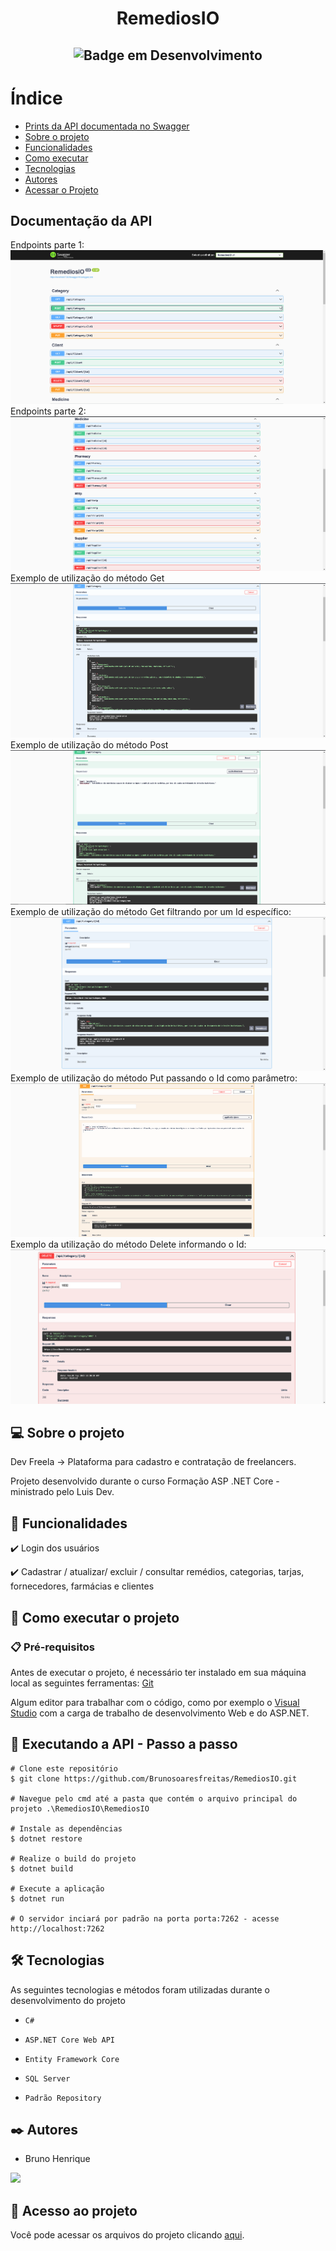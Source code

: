# <h1 align="center"> RemediosIO </h1>

## <p align="center">![Badge em Desenvolvimento](http://img.shields.io/static/v1?label=STATUS&message=FINALIZADO&color=RED&style=for-the-badge)</p>

# Índice 

* [Prints da API documentada no Swagger](#-documentação-da-API)
* [Sobre o projeto](#-sobre-o-projeto)
* [Funcionalidades](#-funcionalidades)
* [Como executar](#-como-executar-o-projeto)
* [Tecnologias](https://github.com/Brunosoaresfreitas/DevFreela/blob/main/README.md#%EF%B8%8F-tecnologias)
* [Autores](https://github.com/Brunosoaresfreitas/DevFreela/blob/main/README.md#%EF%B8%8F-autores)
* [Acessar o Projeto](#-acesso-ao-projeto)

## Documentação da API 

Endpoints parte 1:
![Imagem dos endpoints1](./images/Print1.png)
Endpoints parte 2:
![Imagem dos endpoints2](./images/Print2.png)
Exemplo de utilização do método Get
![Exemplo de Get](./images/ExemploGet.png)
Exemplo de utilização do método Post
![Exemplo de Post](./images/ExemploPost.png)
Exemplo de utilização do método Get filtrando por um Id específico:
![Exemplo de Get por Id](./images/ExemploGetId.png)
Exemplo de utilização do método Put passando o Id como parâmetro:
![Exemplo de Put](./images/ExemploPut.png)
Exemplo da utilização do método Delete informando o Id:
![Exemplo de Delete](./images/ExemploDelete.png)


## 💻 Sobre o projeto

Dev Freela -> Plataforma para cadastro e contratação de freelancers.

Projeto desenvolvido durante o curso Formação ASP .NET Core - ministrado pelo Luis Dev.

## 🎯 Funcionalidades


✔️ Login dos usuários

✔️ Cadastrar / atualizar/ excluir / consultar remédios, categorias, tarjas, fornecedores, farmácias e clientes


## 🚀 Como executar o projeto

### 📋 Pré-requisitos

Antes de executar o projeto, é necessário ter instalado em sua máquina local as seguintes ferramentas: [Git](https://git-scm.com/)

Algum editor para trabalhar com o código, como por exemplo o [Visual Studio](https://visualstudio.microsoft.com/pt-br/) com a carga de trabalho de desenvolvimento Web e do ASP.NET.


## 🎲 Executando a API - Passo a passo

```
# Clone este repositório
$ git clone https://github.com/Brunosoaresfreitas/RemediosIO.git

# Navegue pelo cmd até a pasta que contém o arquivo principal do projeto .\RemediosIO\RemediosIO

# Instale as dependências
$ dotnet restore

# Realize o build do projeto
$ dotnet build

# Execute a aplicação 
$ dotnet run

# O servidor inciará por padrão na porta porta:7262 - acesse http://localhost:7262
```

## 🛠️ Tecnologias

As seguintes tecnologias e métodos foram utilizadas durante o desenvolvimento do projeto

- ``C#``

- ``ASP.NET Core Web API``

- ``Entity Framework Core``

- ``SQL Server``

- ``Padrão Repository``

## ✒️ Autores
- Bruno Henrique

<a href="https://www.linkedin.com/in/bruno-henrique-soares-de-freitas-32ab85243/" target="_blank"><img src="https://img.shields.io/badge/-LinkedIn-%230077B5?style=for-the-badge&logo=linkedin&logoColor=white" target="_blank"></a>   

## 📁 Acesso ao projeto
Você pode acessar os arquivos do projeto clicando [aqui](https://github.com/Brunosoaresfreitas/RemediosIO/tree/main/RemediosIO).
